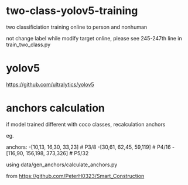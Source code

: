 # two-class-yolov5-training
two classificiation training online to person and nonhuman

not change label while modify target online, please see 245-247th line in train_two_class.py
# yolov5
https://github.com/ultralytics/yolov5
# anchors calculation
if model trained different with coco classes, recalculation anchors 

eg.

anchors:
    -[10,13, 16,30, 33,23]  # P3/8
    -[30,61, 62,45, 59,119]  # P4/16
    -[116,90, 156,198, 373,326]  # P5/32

using data/gen_anchors/calculate_anchors.py

from https://github.com/PeterH0323/Smart_Construction


